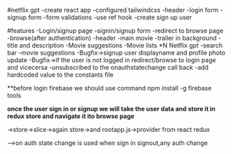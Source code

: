 #netflix gpt
-create react app
-configured tailwindcss
-header
-login form
-signup form
-form validations
-use ref hook
-create sign up user

#features
-Login/signup page
    -signin/signup form
    -redirect to browse page
-browse(after authentication)
 -header
 -main movie
    -trailer in background
    -title and description
    -Movie suggestions
       -Movie lists *N
Netflix gpt
    -search bar
    -movie suggestions
-Bugfix->signup user displayname and profile photo update
-Bugfix->if the user is not logged in redirect/browse to login page and vicecersa
-unsubscribed to the onauthstatechange call back
-add hardcoded value to the constants file


**before login firebase we should use command npm install -g firebase tools

**once the user sign in or signup we will take the user data and store it in redux store and navigate it ito browse page**

->store->slice->again store->and rootapp.js->provider from react redux

-->on auth state change is used when sign in signout,any auth change